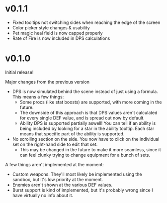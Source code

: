 # v0.1.1
* Fixed tooltips not switching sides when reaching the edge of the screen
* Color picker style changes & usability
* Pet magic heal field is now capped properly
* Rate of Fire is now included in DPS calculations

# v0.1.0

Initial release!

Major changes from the previous version
* DPS is now simulated behind the scene instead of just using a formula. This means a few things:
	* Some procs (like stat boosts) are supported, with more coming in the future.
	* The downside of this approach is that DPS values aren't calculated for every single DEF value, and is spread out now by default.
	* Ability DPS is supported partially aswell! You can tell if an ability is being included by looking for a star in the ability tooltip. Each star means that specific part of the ability is supported.
* No scrolling section on the side. You now have to click on the individual set on the right-hand side to edit that set.
	* This may be changed in the future to make it more seamless, since it can feel clunky trying to change equipment for a bunch of sets.

A few things aren't implemented at the moment:
* Custom weapons. They'll most likely be implemented using the sandbox, but it's low priority at the moment.
* Enemies aren't shown at the various DEF values.
* Burst support is kind of implemented, but it's probably wrong since I have virtually no info about it.